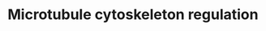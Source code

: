 ---
annotations:
- id: PW:0000646
  parent: signaling pathway
  type: Pathway Ontology
  value: cell-extracellular matrix signaling pathway
authors:
- CarlosBorroto
- Khanspers
- MaintBot
- Zari
- Lindarieswijk
- Mkutmon
- AlexanderPico
- Eweitz
citedin:
- link: PMC7470419
  title: A novel single-cell based method for breast cancer prognosis (2020)
- link: PMC7352804
  title: 'Small Non-Coding RNA Profiling in Plasma Extracellular Vesicles of Bladder
    Cancer Patients by Next-Generation Sequencing: Expression Levels of miR-126-3p
    and piR-5936 Increase with Higher Histologic Grades (2020)'
- link: PMC6834541
  title: Altered Levels of Proteins and Phosphoproteins, in the Absence of Early Causative
    Transcriptional Changes, Shape the Molecular Pathogenesis in the Brain of Young
    Presymptomatic Ki91 SCA3/MJD Mouse (2019)
description: 'Microtubules (MTs) are essential for vesicle transport, cellular polarity
  and the segregation of chromosomes during mitosis. MTs are dynamic, undergoing assembly
  and depolymerization (primarily at the "plus end") by processes actively regulated
  by signaling pathways. The tubulin dimers that constitute MTs (depicted in green)
  are bound and sequestered by stathmin (STMN), enhancing MT dynamics by increasing
  rapid depolymerization (a.k.a., "MT catastrophe"). MT dynamics are also enhanced
  by collapsin response mediator protein (CRMP2), which increases MT growth by promoting
  the addition of tubulin dimers onto microtubule plus ends. Other proteins that associate
  with assembled MTs include those that stabilize MTs (e.g. tau or MAPT), those that
  promote assembly (e.g., XMAP215), and those that maintain MTs in a dynamic state
  (e.g., MAP1B). Complexes between the adenomateous polyposis coli (APC) protein and
  plus end binding proteins (e.g., EB1) stabilize MTs by increasing the duration of
  the MT elongation phase. MT instability is promoted by several nonmotile kinesins
  from the kinesin-13 family, e.g., the mitotic centromere associated kinesin, MCAK,
  by accelerating the transition to catastrophe by weakening the lateral interactions
  between the protofilaments. Upstream from these processes, major signaling pathways
  act to regulate MT dynamics, e.g., those converging on GSK3B, a kinase which targets
  tau and CRMP2.   Reference: https://www.cellsignal.com/contents/science-pathway-research-cytoskeletal/regulation-of-microtubule-dynamics-signaling-pathway/pathways-micro  Proteins
  on this pathway have targeted assays available via the [https://assays.cancer.gov/available_assays?wp_id=WP2038
  CPTAC Assay Portal]'
last-edited: 2021-05-18
ndex: d5442c1d-8b63-11eb-9e72-0ac135e8bacf
organisms:
- Homo sapiens
redirect_from:
- /index.php/Pathway:WP2038
- /instance/WP2038
- /instance/WP2038_rr117173
revision: r117173
schema-jsonld:
- '@context': https://schema.org/
  '@id': https://wikipathways.github.io/pathways/WP2038.html
  '@type': Dataset
  creator:
    '@type': Organization
    name: WikiPathways
  description: 'Microtubules (MTs) are essential for vesicle transport, cellular polarity
    and the segregation of chromosomes during mitosis. MTs are dynamic, undergoing
    assembly and depolymerization (primarily at the "plus end") by processes actively
    regulated by signaling pathways. The tubulin dimers that constitute MTs (depicted
    in green) are bound and sequestered by stathmin (STMN), enhancing MT dynamics
    by increasing rapid depolymerization (a.k.a., "MT catastrophe"). MT dynamics are
    also enhanced by collapsin response mediator protein (CRMP2), which increases
    MT growth by promoting the addition of tubulin dimers onto microtubule plus ends.
    Other proteins that associate with assembled MTs include those that stabilize
    MTs (e.g. tau or MAPT), those that promote assembly (e.g., XMAP215), and those
    that maintain MTs in a dynamic state (e.g., MAP1B). Complexes between the adenomateous
    polyposis coli (APC) protein and plus end binding proteins (e.g., EB1) stabilize
    MTs by increasing the duration of the MT elongation phase. MT instability is promoted
    by several nonmotile kinesins from the kinesin-13 family, e.g., the mitotic centromere
    associated kinesin, MCAK, by accelerating the transition to catastrophe by weakening
    the lateral interactions between the protofilaments. Upstream from these processes,
    major signaling pathways act to regulate MT dynamics, e.g., those converging on
    GSK3B, a kinase which targets tau and CRMP2.   Reference: https://www.cellsignal.com/contents/science-pathway-research-cytoskeletal/regulation-of-microtubule-dynamics-signaling-pathway/pathways-micro  Proteins
    on this pathway have targeted assays available via the [https://assays.cancer.gov/available_assays?wp_id=WP2038
    CPTAC Assay Portal]'
  keywords:
  - AKT
  - APC
  - AURKB
  - CAMK
  - CDC42
  - CDK1
  - CFL
  - CLASP
  - CLIP
  - CRMP2
  - DVL
  - EB1
  - ERK
  - 'GNAQ '
  - GSK3B
  - LIMK
  - LL5b
  - LPR
  - MAP1B
  - MAPKAPK
  - MARK
  - MARK2
  - MCAK
  - PAK
  - PAR1
  - PAR3
  - PAR6
  - PIK3
  - PKC
  - PRKACA
  - PTEN
  - RAC1
  - ROCK
  - Rho
  - SPRED1
  - SRC
  - STAT3
  - STMN
  - TAOK
  - TAU
  - TESK
  - TIAM1
  - TPPP
  - TRIO
  - WNT
  - c-ABL
  - mDIA
  - mDIA1
  license: CC0
  name: Microtubule cytoskeleton regulation
seo: CreativeWork
title: Microtubule cytoskeleton regulation
wpid: WP2038
---